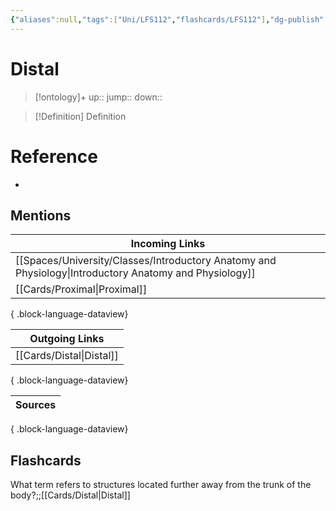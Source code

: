 ```yaml
---
{"aliases":null,"tags":["Uni/LFS112","flashcards/LFS112"],"dg-publish":true,"permalink":"/cards/distal/","dgPassFrontmatter":true}
---
```


# Distal

> [!ontology]+
> up:: 
> jump:: 
> down:: 

> [!Definition] Definition
> 

# Reference
- 

## Mentions
| Incoming Links                                                                                            |
| --------------------------------------------------------------------------------------------------------- |
| [[Spaces/University/Classes/Introductory Anatomy and Physiology\|Introductory Anatomy and Physiology]] |
| [[Cards/Proximal\|Proximal]]                                                                           |

{ .block-language-dataview}

| Outgoing Links              |
| --------------------------- |
| [[Cards/Distal\|Distal]] |

{ .block-language-dataview}

| Sources |
| ------- |

{ .block-language-dataview}

## Flashcards

What term refers to structures located further away from the trunk of the body?;;[[Cards/Distal\|Distal]]
<!--SR:!2023-12-15,101,290-->